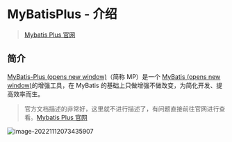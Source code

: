 # MyBatisPlus - 介绍

> [Mybatis Plus 官网](https://baomidou.com/)

## 简介

[MyBatis-Plus (opens new window)](https://github.com/baomidou/mybatis-plus)（简称 MP）是一个 [MyBatis (opens new window)](https://www.mybatis.org/mybatis-3/)的增强工具，在 MyBatis 的基础上只做增强不做改变，为简化开发、提高效率而生。

> 官方文档描述的非常好，这里就不进行描述了，有问题直接前往官网进行查看。[Mybatis Plus 官网](https://baomidou.com/)

![image-20221112073435907](https://file.pandacode.cn/blog/202211120734078.png) 
